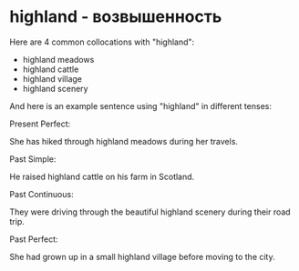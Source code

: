 # highland - возвышенность




Here are 4 common collocations with "highland":

- highland meadows
- highland cattle
- highland village
- highland scenery

And here is an example sentence using "highland" in different tenses:

Present Perfect:

She has hiked through highland meadows during her travels.

Past Simple:

He raised highland cattle on his farm in Scotland.

Past Continuous:

They were driving through the beautiful highland scenery during their road trip.

Past Perfect:

She had grown up in a small highland village before moving to the city.